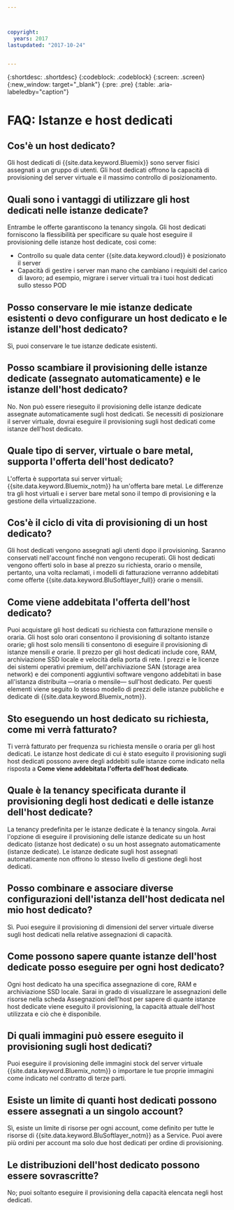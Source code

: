 ```yaml
---



copyright:
  years: 2017
lastupdated: "2017-10-24"


---
```


{:shortdesc: .shortdesc}
{:codeblock: .codeblock}
{:screen: .screen}
{:new_window: target="_blank"}
{:pre: .pre}
{:table: .aria-labeledby="caption"}


# FAQ: Istanze e host dedicati

## Cos'è un host dedicato?
Gli host dedicati di {{site.data.keyword.Bluemix}} sono server fisici assegnati a un gruppo di utenti. Gli host dedicati offrono la capacità di provisioning del server virtuale e il massimo controllo di posizionamento.

## Quali sono i vantaggi di utilizzare gli host dedicati nelle istanze dedicate?
Entrambe le offerte garantiscono la tenancy singola. Gli host dedicati forniscono la flessibilità per specificare su quale host eseguire il provisioning delle istanze host dedicate, così come: 
   * Controllo su quale data center {{site.data.keyword.cloud}} è posizionato il server
   * Capacità di gestire i server man mano che cambiano i requisiti del carico di lavoro; ad esempio, migrare i server virtuali tra i tuoi host dedicati sullo stesso POD

## Posso conservare le mie istanze dedicate esistenti o devo configurare un host dedicato e le istanze dell'host dedicato?
Sì, puoi conservare le tue istanze dedicate esistenti. 

## Posso scambiare il provisioning delle istanze dedicate (assegnato automaticamente) e le istanze dell'host dedicato?
No. Non può essere rieseguito il provisioning delle istanze dedicate assegnate automaticamente sugli host dedicati. Se necessiti di posizionare il server virtuale, dovrai eseguire il provisioning sugli host dedicati come istanze dell'host dedicato.

## Quale tipo di server, virtuale o bare metal, supporta l'offerta dell'host dedicato?
L'offerta è supportata sui server virtuali; {{site.data.keyword.Bluemix_notm}} ha un'offerta bare metal. Le differenze tra gli host virtuali e i server bare metal sono il tempo di provisioning e la gestione della virtualizzazione.

## Cos'è il ciclo di vita di provisioning di un host dedicato?
Gli host dedicati vengono assegnati agli utenti dopo il provisioning. Saranno conservati nell'account finché non vengono recuperati. Gli host dedicati vengono offerti solo in base al prezzo su richiesta, orario o mensile, pertanto, una volta reclamati, i modelli di fatturazione verranno addebitati come offerte {{site.data.keyword.BluSoftlayer_full}} orarie o mensili.

## Come viene addebitata l'offerta dell'host dedicato?
Puoi acquistare gli host dedicati su richiesta con fatturazione mensile o oraria. Gli host solo orari consentono il provisioning di soltanto istanze orarie; gli host solo mensili ti consentono di eseguire il provisioning di istanze mensili *e* orarie. Il prezzo per gli host dedicati include core, RAM, archiviazione SSD locale e velocità della porta di rete. I prezzi e le licenze dei sistemi operativi premium, dell'archiviazione SAN (storage area network) e dei componenti aggiuntivi software vengono addebitati in base all'istanza distribuita —oraria o mensile— sull'host dedicato. Per questi elementi viene seguito lo stesso modello di prezzi delle istanze pubbliche e dedicate di {{site.data.keyword.Bluemix_notm}}.

## Sto eseguendo un host dedicato su richiesta, come mi verrà fatturato?
Ti verrà fatturato per frequenza su richiesta mensile o oraria per gli host dedicati. Le istanze host dedicate di cui è stato eseguito il provisioning sugli host dedicati possono avere degli addebiti sulle istanze come indicato nella risposta a **Come viene addebitata l'offerta dell'host dedicato**.

## Quale è la tenancy specificata durante il provisioning degli host dedicati e delle istanze dell'host dedicate?
La tenancy predefinita per le istanze dedicate è la tenancy singola. Avrai l'opzione di eseguire il provisioning delle istanze dedicate su un host dedicato (istanze host dedicate) o su un host assegnato automaticamente (istanze dedicate). Le istanze dedicate sugli host assegnati automaticamente non offrono lo stesso livello di gestione degli host dedicati.

## Posso combinare e associare diverse configurazioni dell'istanza dell'host dedicata nel mio host dedicato?
Sì. Puoi eseguire il provisioning di dimensioni del server virtuale diverse sugli host dedicati nella relative assegnazioni di capacità.

## Come possono sapere quante istanze dell'host dedicate posso eseguire per ogni host dedicato?
Ogni host dedicato ha una specifica assegnazione di core, RAM e archiviazione SSD locale. Sarai in grado di visualizzare le assegnazioni delle risorse nella scheda Assegnazioni dell'host per sapere di quante istanze host dedicate viene eseguito il provisioning, la capacità attuale dell'host utilizzata e ciò che è disponibile.

## Di quali immagini può essere eseguito il provisioning sugli host dedicati?
Puoi eseguire il provisioning delle immagini stock del server virtuale {{site.data.keyword.Bluemix_notm}} o importare le tue proprie immagini come indicato nel contratto di terze parti.

## Esiste un limite di quanti host dedicati possono essere assegnati a un singolo account?
Sì, esiste un limite di risorse per ogni account, come definito per tutte le risorse di {{site.data.keyword.BluSoftlayer_notm}} as a Service. Puoi avere più ordini per account ma solo due host dedicati per ordine di provisioning.

## Le distribuzioni dell'host dedicato possono essere sovrascritte?
No; puoi soltanto eseguire il provisioning della capacità elencata negli host dedicati.

